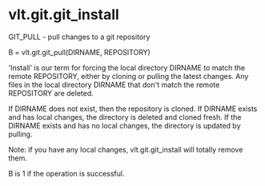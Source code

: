 # vlt.git.git_install

  GIT_PULL - pull changes to a git repository
 
  B = vlt.git.git_pull(DIRNAME, REPOSITORY)
 
  'Install' is our term for forcing the local directory DIRNAME to match the
  remote REPOSITORY, either by cloning or pulling the latest changes. Any files
  in the local directory DIRNAME that don't match the remote REPOSITORY are deleted.
  
  If DIRNAME does not exist, then the repository is cloned.
  If DIRNAME exists and has local changes, the directory is deleted and cloned fresh.
  If the DIRNAME exists and has no local changes, the directory is updated by
  pulling.
 
  Note: if you have any local changes, vlt.git.git_install will totally remove them.
 
  B is 1 if the operation is successful.
